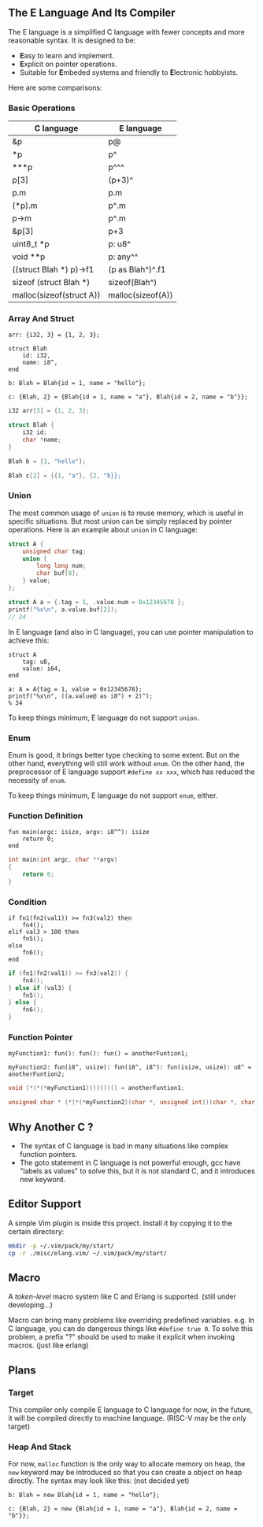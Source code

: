 ## The E Language And Its Compiler

The E language is a simplified C language with fewer concepts and more reasonable syntax. It is designed to be:
- **E**asy to learn and implement.
- **E**xplicit on pointer operations.
- Suitable for **E**mbeded systems and friendly to **E**lectronic hobbyists.

Here are some comparisons:


### Basic Operations

|         C language         |        E language        |
|----------------------------|--------------------------|
| &p                         | p@                       |
| *p                         | p^                       |
| ***p                       | p^^^                     |
| p[3]                       | (p+3)^                   |
| p.m                        | p.m                      |
| (*p).m                     | p^.m                     |
| p->m                       | p^.m                     |
| &p[3]                      | p+3                      |
| uint8_t *p                 | p: u8^                   |
| void **p                   | p: any^^                 |
| ((struct Blah *) p)->f1    | (p as Blah^)^.f1         |
| sizeof (struct Blah *)     | sizeof(Blah^)            |
| malloc(sizeof(struct A))   | malloc(sizeof(A))        |


### Array And Struct

```
arr: {i32, 3} = {1, 2, 3};

struct Blah
    id: i32,
    name: i8^,
end

b: Blah = Blah{id = 1, name = "hello"};

c: {Blah, 2} = {Blah{id = 1, name = "a"}, Blah{id = 2, name = "b"}};
```

```c
i32 arr[3] = {1, 2, 3};

struct Blah {
    i32 id;
    char *name;
}

Blah b = {1, "hello"};

Blah c[2] = {{1, "a"}, {2, "b}};

```


### Union

The most common usage of `union` is to reuse memory, which is useful in specific situations. But most union can be simply replaced by pointer operations.
Here is an example about `union` in C language: 

```c
struct A {
    unsigned char tag;
    union {
        long long num;
        char buf[8];
    } value;
};

struct A a = {.tag = 1, .value.num = 0x12345678 };
printf("%x\n", a.value.buf[2]);
// 34

```

In E language (and also in C language), you can use pointer manipulation to achieve this:

```
struct A
    tag: u8,
    value: i64,
end

a: A = A{tag = 1, value = 0x12345678};
printf("%x\n", ((a.value@ as i8^) + 2)^);
% 34
```

To keep things minimum, E language do not support `union`.


### Enum

Enum is good, it brings better type checking to some extent. But on the other hand, everything will still work without `enum`.
On the other hand, the preprocessor of E language support `#define xx xxx`, which has reduced the necessity of `enum`.

To keep things minimum, E language do not support `enum`, either.


### Function Definition

```
fun main(argc: isize, argv: i8^^): isize
    return 0;
end
```

```c
int main(int argc, char **argv)
{
    return 0;
}
```


### Condition

```
if fn1(fn2(val1)) >= fn3(val2) then
    fn4();
elif val3 > 100 then
    fn5();
else
    fn6();
end
```

```c
if (fn1(fn2(val1)) >= fn3(val2)) {
    fn4();
} else if (val3) {
    fn5();
} else {
    fn6();
}
```


### Function Pointer

```
myFunction1: fun(): fun(): fun() = anotherFuntion1;

myFunction2: fun(i8^, usize): fun(i8^, i8^): fun(isize, usize): u8^ = anotherFuntion2;

```

```c
void (*(*(*myFunction1)())())() = anotherFuntion1;

unsigned char * (*(*(*myFunction2)(char *, unsigned int))(char *, char *))(int, unsigned int) = anotherFuntion2;
```


## Why Another C ?

- The syntax of C language is bad in many situations like complex function pointers.
- The goto statement in C language is not powerful enough, gcc have "labels as values" to solve this, but it is not standard C, and it introduces new keyword.


## Editor Support

A simple Vim plugin is inside this project. Install it by copying it to the certain directory:

```sh
mkdir -p ~/.vim/pack/my/start/
cp -r ./misc/elang.vim/ ~/.vim/pack/my/start/
```


## Macro

A *token-level* macro system like C and Erlang is supported. (still under developing...)

Macro can bring many problems like overriding predefined variables. e.g. In C language, you can do dangerous things like `#define true 0`.
To solve this problem, a prefix "?" should be used to make it explicit when invoking macros. (just like erlang)


## Plans

### Target

This compiler only compile E language to C language for now, in the future,
it will be compiled directly to machine language. (RISC-V may be the only target)

### Heap And Stack

For now, `malloc` function is the only way to allocate memory on heap, the `new` keyword may be introduced so that you can create a object on heap directly.
The syntax may look like this: (not decided yet)

```
b: Blah = new Blah{id = 1, name = "hello"};

c: {Blah, 2} = new {Blah{id = 1, name = "a"}, Blah{id = 2, name = "b"}};

```

